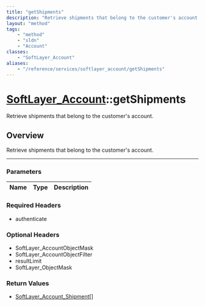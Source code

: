 ```yaml
---
title: "getShipments"
description: "Retrieve shipments that belong to the customer's account."
layout: "method"
tags:
    - "method"
    - "sldn"
    - "Account"
classes:
    - "SoftLayer_Account"
aliases:
    - "/reference/services/softlayer_account/getShipments"
---
```

# [SoftLayer_Account](/reference/services/SoftLayer_Account)::getShipments


Retrieve shipments that belong to the customer's account.


## Overview 
Retrieve shipments that belong to the customer's account.

-----

### Parameters 
|Name | Type | Description |
| --- | --- | --- |


### Required Headers
* authenticate


### Optional Headers
* SoftLayer_AccountObjectMask
* SoftLayer_AccountObjectFilter
* resultLimit
* SoftLayer_ObjectMask

### Return Values
* <a href='/reference/datatypes/SoftLayer_Account_Shipment'>SoftLayer_Account_Shipment[] </a>




